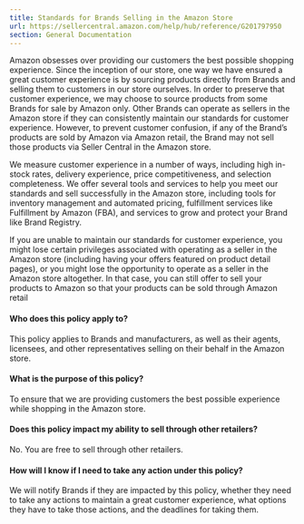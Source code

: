 ```yaml
---
title: Standards for Brands Selling in the Amazon Store
url: https://sellercentral.amazon.com/help/hub/reference/G201797950
section: General Documentation
---
```


Amazon obsesses over providing our customers the best possible shopping
experience. Since the inception of our store, one way we have ensured a great
customer experience is by sourcing products directly from Brands and selling
them to customers in our store ourselves. In order to preserve that customer
experience, we may choose to source products from some Brands for sale by
Amazon only. Other Brands can operate as sellers in the Amazon store if they
can consistently maintain our standards for customer experience. However, to
prevent customer confusion, if any of the Brand’s products are sold by Amazon
via Amazon retail, the Brand may not sell those products via Seller Central in
the Amazon store.

We measure customer experience in a number of ways, including high in-stock
rates, delivery experience, price competitiveness, and selection completeness.
We offer several tools and services to help you meet our standards and sell
successfully in the Amazon store, including tools for inventory management and
automated pricing, fulfillment services like Fulfillment by Amazon (FBA), and
services to grow and protect your Brand like Brand Registry.

If you are unable to maintain our standards for customer experience, you might
lose certain privileges associated with operating as a seller in the Amazon
store (including having your offers featured on product detail pages), or you
might lose the opportunity to operate as a seller in the Amazon store
altogether. In that case, you can still offer to sell your products to Amazon
so that your products can be sold through Amazon retail

#### Who does this policy apply to?

This policy applies to Brands and manufacturers, as well as their agents,
licensees, and other representatives selling on their behalf in the Amazon
store.

#### What is the purpose of this policy?

To ensure that we are providing customers the best possible experience while
shopping in the Amazon store.

#### Does this policy impact my ability to sell through other retailers?

No. You are free to sell through other retailers.

#### How will I know if I need to take any action under this policy?

We will notify Brands if they are impacted by this policy, whether they need
to take any actions to maintain a great customer experience, what options they
have to take those actions, and the deadlines for taking them.

